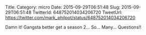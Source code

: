 Title: 
Category: micro
Date: 2015-09-29T06:51:48
Slug: 2015-09-29T06:51:48
TwitterId: 648752014034206720
TweetUrl: https://twitter.com/mark_philpot/status/648752014034206720

Damn it! Gangsta better get a season 2... So... Many... Questions!!